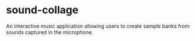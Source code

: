# sound-collage
An interactive music application allowing users to create sample banks from sounds captured in the microphone.
